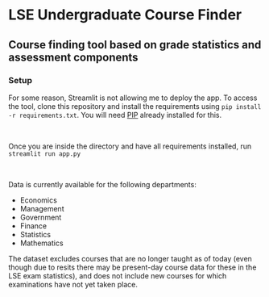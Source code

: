 # LSE Undergraduate Course Finder

## Course finding tool based on grade statistics and assessment components

### Setup

For some reason, Streamlit is not allowing me to deploy the app. To access the tool, clone this repository and install the requirements using `pip install -r requirements.txt`. You will need [PIP](https://pypi.org/project/pip/) already installed for this.

<br/>

Once you are inside the directory and have all requirements installed, run `streamlit run app.py`

</br>

Data is currently available for the following departments: 
- Economics
- Management
- Government
- Finance
- Statistics
- Mathematics

The dataset excludes courses that are no longer taught as of today (even though due to resits there may be present-day course data for these in the LSE exam statistics), and does not include new courses for which examinations have not yet taken place. 


